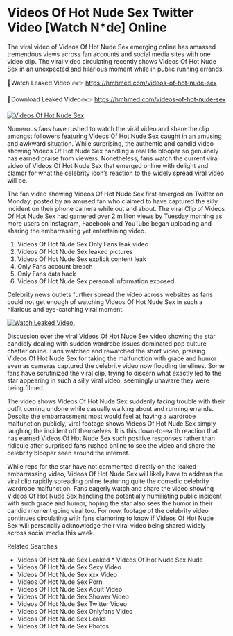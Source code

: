 ﻿# Videos Of Hot Nude Sex Twitter Video [Watch N*de] Online

The viral video of ﻿Videos Of Hot Nude Sex emerging online has amassed tremendous views across fan accounts and social media sites with one video clip. The viral video circulating recently shows ﻿Videos Of Hot Nude Sex in an unexpected and hilarious moment while in public running errands. 

🔴Watch Leaked Video 🔥👉  https://hmhmed.com/videos-of-hot-nude-sex 

🔴Download Leaked Video🔥👉  https://hmhmed.com/videos-of-hot-nude-sex 

[![Videos Of Hot Nude Sex](https://i.imgur.com/dJHk4Zq.gif)](https://hmhmed.com/videos-of-hot-nude-sex)

Numerous fans have rushed to watch the viral video and share the clip amongst followers featuring ﻿Videos Of Hot Nude Sex caught in an amusing and awkward situation. While surprising, the authentic and candid video showing ﻿Videos Of Hot Nude Sex handling a real life blooper so genuinely has earned praise from viewers. Nonetheless, fans watch the current viral video of ﻿Videos Of Hot Nude Sex that emerged online with delight and clamor for what the celebrity icon’s reaction to the widely spread viral video will be.

The fan video showing ﻿Videos Of Hot Nude Sex first emerged on Twitter on Monday, posted by an amused fan who claimed to have captured the silly incident on their phone camera while out and about. The viral Clip of ﻿Videos Of Hot Nude Sex had garnered over 2 million views by Tuesday morning as more users on Instagram, Facebook and YouTube began uploading and sharing the embarrassing yet entertaining video. 

1. ﻿Videos Of Hot Nude Sex Only Fans leak video
2. ﻿Videos Of Hot Nude Sex leaked pictures
3. ﻿Videos Of Hot Nude Sex explicit content leak
4. Only Fans account breach
5. Only Fans data hack
6. ﻿Videos Of Hot Nude Sex personal information exposed

Celebrity news outlets further spread the video across websites as fans could not get enough of watching ﻿Videos Of Hot Nude Sex in such a hilarious and eye-catching viral moment. 

[![Watch Leaked Video.](https://miro.medium.com/v2/resize:fit:828/format:webp/1*cilzJN44JGOrTw9NJCrNHA.gif "Watch Leaked Video")](https://hmhmed.com/videos-of-hot-nude-sex)

Discussion over the viral ﻿Videos Of Hot Nude Sex video showing the star candidly dealing with sudden wardrobe issues dominated pop culture chatter online. Fans watched and rewatched the short video, praising ﻿Videos Of Hot Nude Sex for taking the malfunction with grace and humor even as cameras captured the celebrity video now flooding timelines. Some fans have scrutinized the viral clip, trying to discern what exactly led to the star appearing in such a silly viral video, seemingly unaware they were being filmed.

The video shows ﻿Videos Of Hot Nude Sex suddenly facing trouble with their outfit coming undone while casually walking about and running errands. Despite the embarrassment most would feel at having a wardrobe malfunction publicly, viral footage shows ﻿Videos Of Hot Nude Sex simply laughing the incident off themselves. It is this down-to-earth reaction that has earned ﻿Videos Of Hot Nude Sex such positive responses rather than ridicule after surprised fans rushed online to see the video and share the celebrity blooper seen around the internet.  

While reps for the star have not commented directly on the leaked embarrassing video, ﻿Videos Of Hot Nude Sex will likely have to address the viral clip rapidly spreading online featuring quite the comedic celebrity wardrobe malfunction. Fans eagerly watch and share the video showing ﻿Videos Of Hot Nude Sex handling the potentially humiliating public incident with such grace and humor, hoping the star also sees the humor in their candid moment going viral too. For now, footage of the celebrity video continues circulating with fans clamoring to know if ﻿Videos Of Hot Nude Sex will personally acknowledge their viral video being shared widely across social media this week.

Related Searches
* ﻿Videos Of Hot Nude Sex Leaked
﻿* Videos Of Hot Nude Sex Nude
* ﻿Videos Of Hot Nude Sex Sexy Video
* ﻿Videos Of Hot Nude Sex xxx Video
* ﻿Videos Of Hot Nude Sex Porn
* ﻿Videos Of Hot Nude Sex Adult Video
* ﻿Videos Of Hot Nude Sex Shower Video
* ﻿Videos Of Hot Nude Sex Twitter Video
* ﻿Videos Of Hot Nude Sex Onlyfans Video
* ﻿Videos Of Hot Nude Sex Leaks
* ﻿Videos Of Hot Nude Sex Photos